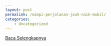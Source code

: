 ```yaml
---
layout: post
permalink: /mimpi-perjalanan-jauh-naik-mobil/
categories:
    - Uncategorized
---
```


[Baca Selengkapnya](/07)